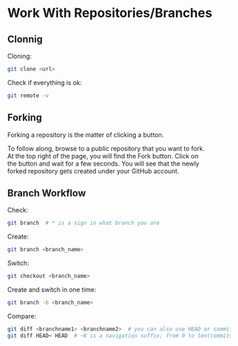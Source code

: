 # Work With Repositories/Branches

## Clonnig

Cloning:
```bash
git clone <url>
```

Check if everything is ok:
```bash
git remote -v
```

## Forking

Forking a repository is the matter of clicking a button.

To follow along, browse to a public repository that you want to fork.  
At the top right of the page, you will find the Fork button. Click on  
the button and wait for a few seconds. You will see that the newly  
forked repository gets created under your GitHub account.

## Branch Workflow
Check:
```bash
git branch  # * is a sign in what branch you are
```

Create:
```bash
git branch <branch_name>
```

Switch:
```bash
git checkout <branch_name>
```

Create and switch in one time:
```bash
git branch -b <branch_name>
```

Compare:
```bash
git diff <branchname1> <branchname2>  # you can also use HEAD or commit hash
git diff HEAD~ HEAD  # ~N is a navigation suffix; from 0 to len(commits) - 1; 1 by default (without N)
```
